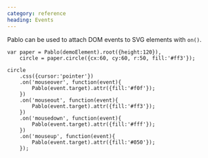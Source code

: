 ```yaml
--- 
category: reference
heading: Events
---
```



Pablo can be used to attach DOM events to SVG elements with `on()`.

    
    var paper = Pablo(demoElement).root({height:120}),
        circle = paper.circle({cx:60, cy:60, r:50, fill:'#ff3'});

    circle
        .css({cursor:'pointer'})
        .on('mouseover', function(event){
            Pablo(event.target).attr({fill:'#f0f'});
        })
        .on('mouseout', function(event){
            Pablo(event.target).attr({fill:'#ff3'});
        })
        .on('mousedown', function(event){
            Pablo(event.target).attr({fill:'#fff'});
        })
        .on('mouseup', function(event){
            Pablo(event.target).attr({fill:'#050'});
        });